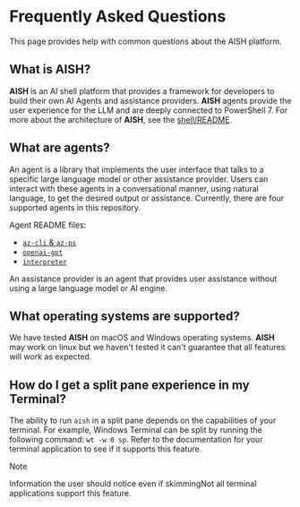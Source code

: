 # Frequently Asked Questions

This page provides help with common questions about the AISH platform.

## What is AISH?

**AISH** is an AI shell platform that provides a framework for developers to build their own AI
Agents and assistance providers. **AISH** agents provide the user experience for the LLM and are
deeply connected to PowerShell 7. For more about the architecture of **AISH**, see the
[shell/README][01].

## What are agents?

An agent is a library that implements the user interface that talks to a specific large language
model or other assistance provider. Users can interact with these agents in a conversational manner,
using natural language, to get the desired output or assistance. Currently, there are four supported
agents in this repository.

Agent README files:

- [`az-cli` & `az-ps`][02]
- [`openai-gpt`][04]
- [`interpreter`][03]

An assistance provider is an agent that provides user assistance without using a large language
model or AI engine.

## What operating systems are supported?

We have tested **AISH** on macOS and Windows operating systems. **AISH** may work on linux but we
haven't tested it can't guarantee that all features will work as expected.

## How do I get a split pane experience in my Terminal?

The ability to run `aish` in a split pane depends on the capabilities of your terminal. For example,
Windows Terminal can be split by running the following command: `wt -w 0 sp`. Refer to the
documentation for your terminal application to see if it supports this feature.

> [!NOTE]
> Information the user should notice even if skimmingNot all terminal applications support this
> feature.

<!-- link references -->
[01]: ../shell/README.md
[02]: ./shell/ShellCopilot.Azure.Agent/README.md
[03]: ./shell/ShellCopilot.Interpreter.Agent/README.md
[04]: ./shell/ShellCopilot.OpenAI.Agent/README.md
